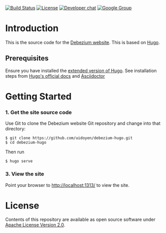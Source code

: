 [![Build Status](https://travis-ci.org/debezium/debezium.github.io.svg?branch=develop)](https://travis-ci.org/debezium/debezium.github.io)
[![License](http://img.shields.io/:license-CC%20BY%203.0-brightgreen.svg)](http://creativecommons.org/licenses/by/3.0/)
[![Developer chat](https://img.shields.io/badge/chat-devs-brightgreen.svg)](https://gitter.im/debezium/dev)
[![Google Group](https://img.shields.io/:mailing%20list-debezium-brightgreen.svg)](https://groups.google.com/forum/#!forum/debezium)

# Introduction

This is the source code for the [Debezium website](https://debezium.io/). This is based on [Hugo](https://gohugo.io/).


## Prerequisites

Ensure you have installed the [extended version of Hugo](https://github.com/gohugoio/hugo/releases). See installation steps from [Hugo's official docs](https://gohugo.io/getting-started/installing/) and [Asciidoctor](https://asciidoctor.org/docs/install-toolchain/)



# Getting Started

### 1. Get the site source code

Use Git to clone the Debezium website Git repository and change into that directory:

    $ git clone https://github.com/uidoyen/debezium-hugo.git
    $ cd debezium-hugo

Then run

    $ hugo serve

### 3. View the site

Point your browser to [http://localhost:1313/](http://localhost:1313) to view the site.

# License

Contents of this repository are available as open source software under [Apache License Version 2.0](./LICENSE.txt).
